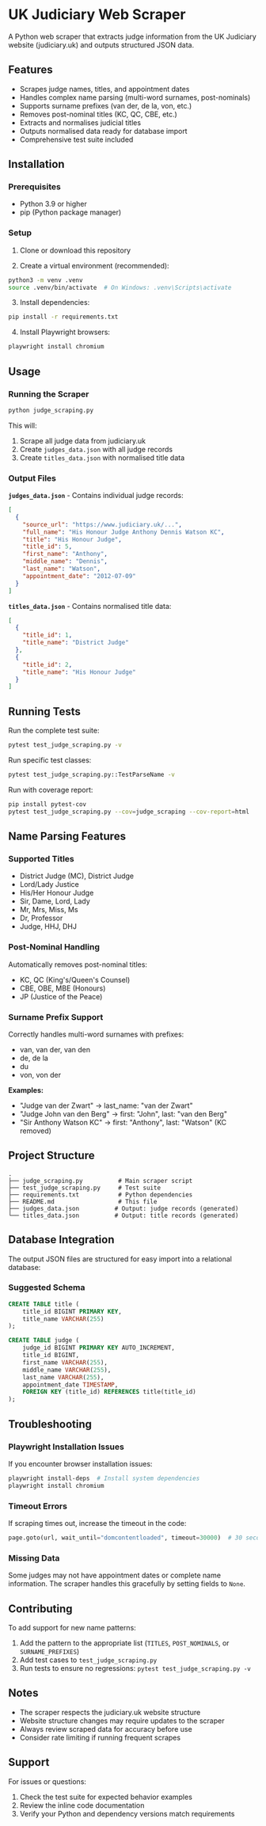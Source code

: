 # UK Judiciary Web Scraper

A Python web scraper that extracts judge information from the UK Judiciary website (judiciary.uk) and outputs structured JSON data.

## Features

- Scrapes judge names, titles, and appointment dates
- Handles complex name parsing (multi-word surnames, post-nominals)
- Supports surname prefixes (van der, de la, von, etc.)
- Removes post-nominal titles (KC, QC, CBE, etc.)
- Extracts and normalises judicial titles
- Outputs normalised data ready for database import
- Comprehensive test suite included

## Installation

### Prerequisites

- Python 3.9 or higher
- pip (Python package manager)

### Setup

1. Clone or download this repository

2. Create a virtual environment (recommended):
```bash
python3 -m venv .venv
source .venv/bin/activate  # On Windows: .venv\Scripts\activate
```

3. Install dependencies:
```bash
pip install -r requirements.txt
```

4. Install Playwright browsers:
```bash
playwright install chromium
```

## Usage

### Running the Scraper

```bash
python judge_scraping.py
```

This will:
1. Scrape all judge data from judiciary.uk
2. Create `judges_data.json` with all judge records
3. Create `titles_data.json` with normalised title data

### Output Files

**`judges_data.json`** - Contains individual judge records:
```json
[
  {
    "source_url": "https://www.judiciary.uk/...",
    "full_name": "His Honour Judge Anthony Dennis Watson KC",
    "title": "His Honour Judge",
    "title_id": 5,
    "first_name": "Anthony",
    "middle_name": "Dennis",
    "last_name": "Watson",
    "appointment_date": "2012-07-09"
  }
]
```

**`titles_data.json`** - Contains normalised title data:
```json
[
  {
    "title_id": 1,
    "title_name": "District Judge"
  },
  {
    "title_id": 2,
    "title_name": "His Honour Judge"
  }
]
```

## Running Tests

Run the complete test suite:
```bash
pytest test_judge_scraping.py -v
```

Run specific test classes:
```bash
pytest test_judge_scraping.py::TestParseName -v
```

Run with coverage report:
```bash
pip install pytest-cov
pytest test_judge_scraping.py --cov=judge_scraping --cov-report=html
```

## Name Parsing Features

### Supported Titles
- District Judge (MC), District Judge
- Lord/Lady Justice
- His/Her Honour Judge
- Sir, Dame, Lord, Lady
- Mr, Mrs, Miss, Ms
- Dr, Professor
- Judge, HHJ, DHJ

### Post-Nominal Handling
Automatically removes post-nominal titles:
- KC, QC (King's/Queen's Counsel)
- CBE, OBE, MBE (Honours)
- JP (Justice of the Peace)

### Surname Prefix Support
Correctly handles multi-word surnames with prefixes:
- van, van der, van den
- de, de la
- du
- von, von der

**Examples:**
- "Judge van der Zwart" → last_name: "van der Zwart"
- "Judge John van den Berg" → first: "John", last: "van den Berg"
- "Sir Anthony Watson KC" → first: "Anthony", last: "Watson" (KC removed)

## Project Structure

```
.
├── judge_scraping.py          # Main scraper script
├── test_judge_scraping.py     # Test suite
├── requirements.txt           # Python dependencies
├── README.md                  # This file
├── judges_data.json          # Output: judge records (generated)
└── titles_data.json          # Output: title records (generated)
```

## Database Integration

The output JSON files are structured for easy import into a relational database:

### Suggested Schema

```sql
CREATE TABLE title (
    title_id BIGINT PRIMARY KEY,
    title_name VARCHAR(255)
);

CREATE TABLE judge (
    judge_id BIGINT PRIMARY KEY AUTO_INCREMENT,
    title_id BIGINT,
    first_name VARCHAR(255),
    middle_name VARCHAR(255),
    last_name VARCHAR(255),
    appointment_date TIMESTAMP,
    FOREIGN KEY (title_id) REFERENCES title(title_id)
);
```

## Troubleshooting

### Playwright Installation Issues
If you encounter browser installation issues:
```bash
playwright install-deps  # Install system dependencies
playwright install chromium
```

### Timeout Errors
If scraping times out, increase the timeout in the code:
```python
page.goto(url, wait_until="domcontentloaded", timeout=30000)  # 30 seconds
```

### Missing Data
Some judges may not have appointment dates or complete name information. The scraper handles this gracefully by setting fields to `None`.

## Contributing

To add support for new name patterns:

1. Add the pattern to the appropriate list (`TITLES`, `POST_NOMINALS`, or `SURNAME_PREFIXES`)
2. Add test cases to `test_judge_scraping.py`
3. Run tests to ensure no regressions: `pytest test_judge_scraping.py -v`

## Notes

- The scraper respects the judiciary.uk website structure
- Website structure changes may require updates to the scraper
- Always review scraped data for accuracy before use
- Consider rate limiting if running frequent scrapes

## Support

For issues or questions:
1. Check the test suite for expected behavior examples
2. Review the inline code documentation
3. Verify your Python and dependency versions match requirements